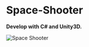 # Space-Shooter

**Develop with C# and Unity3D.**

![Space Shooter](https://github.com/user-attachments/assets/23124146-4a19-4a53-97e1-a28147055819)
